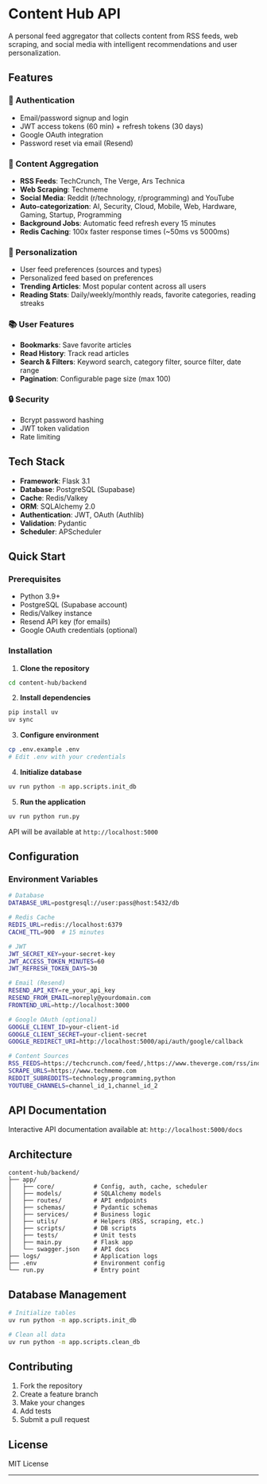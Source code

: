 # Content Hub API

A personal feed aggregator that collects content from RSS feeds, web scraping, and social media with intelligent recommendations and user personalization.

## Features

### 🔐 Authentication
- Email/password signup and login
- JWT access tokens (60 min) + refresh tokens (30 days)
- Google OAuth integration
- Password reset via email (Resend)

### 📰 Content Aggregation
- **RSS Feeds**: TechCrunch, The Verge, Ars Technica
- **Web Scraping**: Techmeme
- **Social Media**: Reddit (r/technology, r/programming) and YouTube
- **Auto-categorization**: AI, Security, Cloud, Mobile, Web, Hardware, Gaming, Startup, Programming
- **Background Jobs**: Automatic feed refresh every 15 minutes
- **Redis Caching**: 100x faster response times (~50ms vs 5000ms)

### 🎯 Personalization
- User feed preferences (sources and types)
- Personalized feed based on preferences
- **Trending Articles**: Most popular content across all users
- **Reading Stats**: Daily/weekly/monthly reads, favorite categories, reading streaks

### 📚 User Features
- **Bookmarks**: Save favorite articles
- **Read History**: Track read articles
- **Search & Filters**: Keyword search, category filter, source filter, date range
- **Pagination**: Configurable page size (max 100)

### 🔒 Security
- Bcrypt password hashing
- JWT token validation
- Rate limiting

## Tech Stack

- **Framework**: Flask 3.1
- **Database**: PostgreSQL (Supabase)
- **Cache**: Redis/Valkey
- **ORM**: SQLAlchemy 2.0
- **Authentication**: JWT, OAuth (Authlib)
- **Validation**: Pydantic
- **Scheduler**: APScheduler

## Quick Start

### Prerequisites
- Python 3.9+
- PostgreSQL (Supabase account)
- Redis/Valkey instance
- Resend API key (for emails)
- Google OAuth credentials (optional)

### Installation

1. **Clone the repository**
```bash
cd content-hub/backend
```

2. **Install dependencies**
```bash
pip install uv
uv sync
```

3. **Configure environment**
```bash
cp .env.example .env
# Edit .env with your credentials
```

4. **Initialize database**
```bash
uv run python -m app.scripts.init_db
```

5. **Run the application**
```bash
uv run python run.py
```

API will be available at `http://localhost:5000`

## Configuration

### Environment Variables

```bash
# Database
DATABASE_URL=postgresql://user:pass@host:5432/db

# Redis Cache
REDIS_URL=redis://localhost:6379
CACHE_TTL=900  # 15 minutes

# JWT
JWT_SECRET_KEY=your-secret-key
JWT_ACCESS_TOKEN_MINUTES=60
JWT_REFRESH_TOKEN_DAYS=30

# Email (Resend)
RESEND_API_KEY=re_your_api_key
RESEND_FROM_EMAIL=noreply@yourdomain.com
FRONTEND_URL=http://localhost:3000

# Google OAuth (optional)
GOOGLE_CLIENT_ID=your-client-id
GOOGLE_CLIENT_SECRET=your-client-secret
GOOGLE_REDIRECT_URI=http://localhost:5000/api/auth/google/callback

# Content Sources
RSS_FEEDS=https://techcrunch.com/feed/,https://www.theverge.com/rss/index.xml
SCRAPE_URLS=https://www.techmeme.com
REDDIT_SUBREDDITS=technology,programming,python
YOUTUBE_CHANNELS=channel_id_1,channel_id_2
```

## API Documentation

Interactive API documentation available at: `http://localhost:5000/docs`

## Architecture

```
content-hub/backend/
├── app/
│   ├── core/           # Config, auth, cache, scheduler
│   ├── models/         # SQLAlchemy models
│   ├── routes/         # API endpoints
│   ├── schemas/        # Pydantic schemas
│   ├── services/       # Business logic
│   ├── utils/          # Helpers (RSS, scraping, etc.)
│   ├── scripts/        # DB scripts
│   ├── tests/          # Unit tests
│   ├── main.py         # Flask app
│   └── swagger.json    # API docs
├── logs/               # Application logs
├── .env                # Environment config
└── run.py              # Entry point
```

## Database Management

```bash
# Initialize tables
uv run python -m app.scripts.init_db

# Clean all data
uv run python -m app.scripts.clean_db
```
## Contributing

1. Fork the repository
2. Create a feature branch
3. Make your changes
4. Add tests
5. Submit a pull request

## License

MIT License

---
